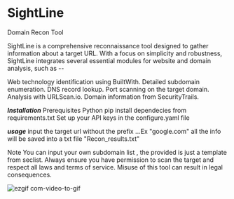 # SightLine

Domain Recon Tool

SightLine is a comprehensive reconnaissance tool designed to gather information about a target URL. With a focus on simplicity and robustness, SightLine integrates several essential modules for website and domain analysis, such as --

Web technology identification using BuiltWith.
Detailed subdomain enumeration.
DNS record lookup.
Port scanning on the target domain.
Analysis with URLScan.io.
Domain information from SecurityTrails.

***Installation***
Prerequisites
Python
pip install dependecies from requirements.txt
Set up your API keys in the configure.yaml file


***usage***
input the target url without the prefix ...Ex "google.com"
all the info will be saved into a txt file "Recon_results.txt"

Note
You can input your own subdomain list , the provided is just a template from seclist.
Always ensure you have permission to scan the target and respect all laws and terms of service. Misuse of this tool can result in legal consequences.


![ezgif com-video-to-gif](https://github.com/lokey481/SightLine/assets/122303191/79917b4e-ec31-48af-aa84-5a610f45f813)
